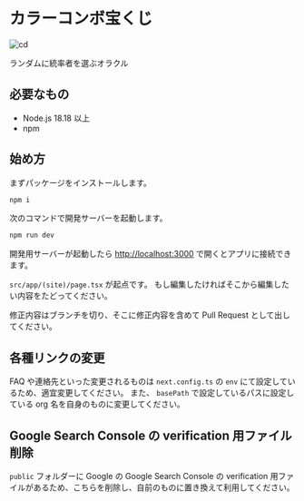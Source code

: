 # カラーコンボ宝くじ

![cd](https://github.com/izzet-mtg/random-commander-jp/actions/workflows/nextjs.yml/badge.svg)

ランダムに統率者を選ぶオラクル

## 必要なもの

- Node.js 18.18 以上
- npm

## 始め方

まずパッケージをインストールします。

```bash
npm i
```

次のコマンドで開発サーバーを起動します。

```bash
npm run dev
```

開発用サーバーが起動したら [http://localhost:3000](http://localhost:3000) で開くとアプリに接続できます。

`src/app/(site)/page.tsx` が起点です。
もし編集したければそこから編集したい内容をたどってください。

修正内容はブランチを切り、そこに修正内容を含めて Pull Request として出してください。

## 各種リンクの変更
FAQ や連絡先といった変更されるものは `next.config.ts` の `env` にて設定しているため、適宜変更してください。
また、 `basePath` で設定しているパスに設定している org 名を自身のものに変更してください。

## Google Search Console の verification 用ファイル削除
`public` フォルダーに Google の Google Search Console の verification 用ファイルがあるため、こちらを削除し、自前のものに置き換えて利用してください。
